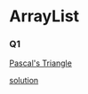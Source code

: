 # ArrayList 

<h3>Q1</h3>
<a href = "https://leetcode.com/problems/pascals-triangle/"> Pascal's Triangle</a>

<a href ="https://github.com/AbdullmenemFayez/Data-Structer-course-2022-2023/blob/main/ArrayList/solutions/solve1.java">solution</a>